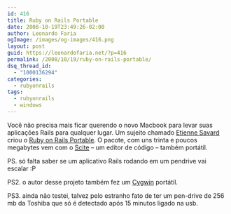 ```yaml
---
id: 416
title: Ruby on Rails Portable
date: 2008-10-19T23:49:26-02:00
author: Leonardo Faria
ogImage: /images/og-images/416.png
layout: post
guid: https://leonardofaria.net/?p=416
permalink: /2008/10/19/ruby-on-rails-portable/
dsq_thread_id:
  - "1000136294"
categories:
  - rubyonrails
tags:
  - rubyonrails
  - windows
---
```

Você não precisa mais ficar querendo o novo Macbook para levar suas aplicações Rails para qualquer lugar. Um sujeito chamado [Etienne Savard](http://www.symbiosoft.net) criou o [Ruby on Rails Portable](http://www.symbiosoft.net/?q=node/12). O pacote, com uns trinta e poucos megabytes vem com o [Scite](http://www.scintilla.org/SciTE.html) – um editor de código – também portátil.

PS. só falta saber se um aplicativo Rails rodando em um pendrive vai escalar :P

PS2. o autor desse projeto também fez um [Cygwin](http://www.symbiosoft.net/?q=cygwinportable) portátil.

PS3. ainda não testei, talvez pelo estranho fato de ter um pen-drive de 256 mb da Toshiba que só é detectado após 15 minutos ligado na usb.

